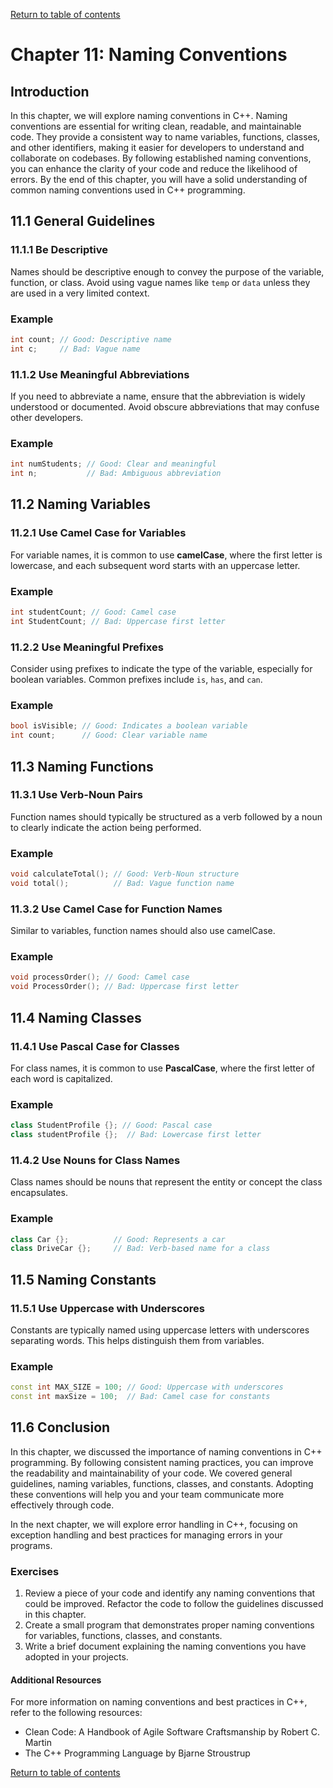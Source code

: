 
[Return to table of contents](TableOfContents.md)

# Chapter 11: Naming Conventions

## Introduction

In this chapter, we will explore naming conventions in C++. Naming conventions are essential for writing clean, readable, and maintainable code. They provide a consistent way to name variables, functions, classes, and other identifiers, making it easier for developers to understand and collaborate on codebases. By following established naming conventions, you can enhance the clarity of your code and reduce the likelihood of errors. By the end of this chapter, you will have a solid understanding of common naming conventions used in C++ programming.

## 11.1 General Guidelines

### 11.1.1 Be Descriptive

Names should be descriptive enough to convey the purpose of the variable, function, or class. Avoid using vague names like `temp` or `data` unless they are used in a very limited context.

### Example

```cpp
int count; // Good: Descriptive name
int c;     // Bad: Vague name
```

### 11.1.2 Use Meaningful Abbreviations

If you need to abbreviate a name, ensure that the abbreviation is widely understood or documented. Avoid obscure abbreviations that may confuse other developers.

### Example

```cpp
int numStudents; // Good: Clear and meaningful
int n;           // Bad: Ambiguous abbreviation
```

## 11.2 Naming Variables

### 11.2.1 Use Camel Case for Variables

For variable names, it is common to use **camelCase**, where the first letter is lowercase, and each subsequent word starts with an uppercase letter.

### Example

```cpp
int studentCount; // Good: Camel case
int StudentCount; // Bad: Uppercase first letter
```

### 11.2.2 Use Meaningful Prefixes

Consider using prefixes to indicate the type of the variable, especially for boolean variables. Common prefixes include `is`, `has`, and `can`.

### Example

```cpp
bool isVisible; // Good: Indicates a boolean variable
int count;      // Good: Clear variable name
```

## 11.3 Naming Functions

### 11.3.1 Use Verb-Noun Pairs

Function names should typically be structured as a verb followed by a noun to clearly indicate the action being performed.

### Example

```cpp
void calculateTotal(); // Good: Verb-Noun structure
void total();          // Bad: Vague function name
```

### 11.3.2 Use Camel Case for Function Names

Similar to variables, function names should also use camelCase.

### Example

```cpp
void processOrder(); // Good: Camel case
void ProcessOrder(); // Bad: Uppercase first letter
```

## 11.4 Naming Classes

### 11.4.1 Use Pascal Case for Classes

For class names, it is common to use **PascalCase**, where the first letter of each word is capitalized.

### Example

```cpp
class StudentProfile {}; // Good: Pascal case
class studentProfile {};  // Bad: Lowercase first letter
```

### 11.4.2 Use Nouns for Class Names

Class names should be nouns that represent the entity or concept the class encapsulates.

### Example

```cpp
class Car {};          // Good: Represents a car
class DriveCar {};     // Bad: Verb-based name for a class
```

## 11.5 Naming Constants

### 11.5.1 Use Uppercase with Underscores

Constants are typically named using uppercase letters with underscores separating words. This helps distinguish them from variables.

### Example

```cpp
const int MAX_SIZE = 100; // Good: Uppercase with underscores
const int maxSize = 100;  // Bad: Camel case for constants
```

## 11.6 Conclusion

In this chapter, we discussed the importance of naming conventions in C++ programming. By following consistent naming practices, you can improve the readability and maintainability of your code. We covered general guidelines, naming variables, functions, classes, and constants. Adopting these conventions will help you and your team communicate more effectively through code.

In the next chapter, we will explore error handling in C++, focusing on exception handling and best practices for managing errors in your programs.

### Exercises

1. Review a piece of your code and identify any naming conventions that could be improved. Refactor the code to follow the guidelines discussed in this chapter.
2. Create a small program that demonstrates proper naming conventions for variables, functions, classes, and constants.
3. Write a brief document explaining the naming conventions you have adopted in your projects.

#### Additional Resources

For more information on naming conventions and best practices in C++, refer to the following resources:

* Clean Code: A Handbook of Agile Software Craftsmanship by Robert C. Martin
* The C++ Programming Language by Bjarne Stroustrup

[Return to table of contents](TableOfContents.md)